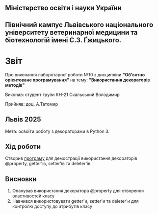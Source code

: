 ## Міністерство освіти і науки України

## Північний кампус Львівського національного університету ветеринарної медицини та біотехнологій імені С.З. Ґжицького.

# Звіт
Про виконання лаборотарної роботи №10 з дисципліни **"Об'єктно орієнтоване програмування"** на тему: **"Використання декораторів методів"**

Виконав: студент групи КН-21 Скальський Володимир

Прийняв: доц. А.Татомир
## Львів 2025

Мета: освоїти роботу з декораторами в Python 3.

## Хід роботи
Створив [програму](property_decorator.py) для демострації використання декораторів @property, getter'ів, setter'ів та deleter'ів

## Висновки
1. Опанував використання декоратора @property для створення властивостей класу
2. Навчився використовувати getter'и, setter'и та deleter'и для контролю доступу до атрибутів класу 